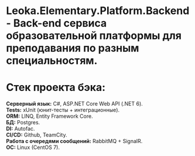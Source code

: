 # Leoka.Elementary.Platform.Backend- Back-end сервиса образовательной платформы для преподавания по разным специальностям.

# Стек проекта бэка:
<strong>Серверный язык:</strong> C#, ASP.NET Core Web API (.NET 6).<br/>
<strong>Tests:</strong> xUnit (юнит-тесты + интеграционные).<br/>
<strong>ORM:</strong> LINQ, Entity Framework Core.<br/>
<strong>БД:</strong> Postgres.<br/>
<strong>DI:</strong> Autofac.<br/>
<strong>CI/CD:</strong> Github, TeamCity.<br/>
<strong>Работа с очередями сообщений:</strong> RabbitMQ + SignalR.<br/>
<strong>OC:</strong> Linux (CentOS 7).<br/>
